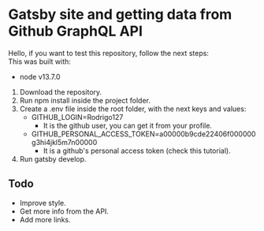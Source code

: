 # Gatsby site and getting data from Github GraphQL API
Hello, if you want to test this repository, follow the next steps:  
This was built with:  
- node v13.7.0
1. Download the repository.
2. Run npm install inside the project folder.
3. Create a .env file inside the root folder, with the next keys and values:
   - GITHUB_LOGIN=Rodrigo127
      - It is the github user, you can get it from your profile. 
   - GITHUB_PERSONAL_ACCESS_TOKEN=a00000b9cde22406f000000g3hi4jkl5m7n00000
     - It is a github's personal access token (check this tutorial).
4. Run gatsby develop.

## Todo
- Improve style.
- Get more info from the API.
- Add more links.